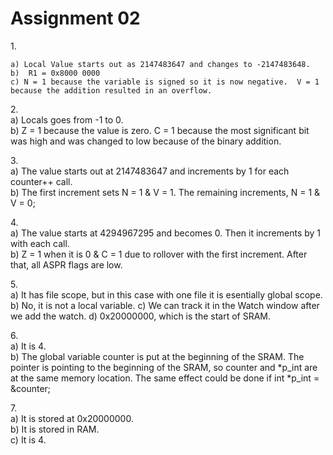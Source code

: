 # Assignment 02
1\.  

    a) Local Value starts out as 2147483647 and changes to -2147483648.
	b)  R1 = 0x8000 0000
	c) N = 1 because the variable is signed so it is now negative.  V = 1 because the addition resulted in an overflow.
	
2\.  
	a) Locals goes from -1 to 0.  
	b) Z = 1 because the value is zero.  C = 1 because the most significant bit was high and was changed to low because of the binary addition.
	
3\.  
	a) The value starts out at 2147483647 and increments by 1 for each counter++ call.  
	b) The first increment sets N = 1 & V = 1.  The remaining increments, N = 1 & V = 0;
	
4\.  
	a) The value starts at 4294967295 and becomes 0.  Then it increments by 1 with each call.  
	b) Z = 1 when it is 0 & C = 1 due to rollover with the first increment.  After that, all ASPR flags are low.

5\.  
	a) It has file scope, but in this case with one file it is esentially global scope.  
	b) No, it is not a local variable.
	c) We can track it in the Watch window after we add the watch.
	d) 0x20000000, which is the start of SRAM.
	
6\.  
	a) It is 4.  
	b) The global variable counter is put at the beginning of the SRAM.  The pointer is pointing to the beginning of the SRAM, so counter and *p_int are at the same memory location.  The same effect could be done if int *p_int = &counter;
	
7\.  
	a) It is stored at 0x20000000.  
	b) It is stored in RAM.  
	c) It is 4.  
	
